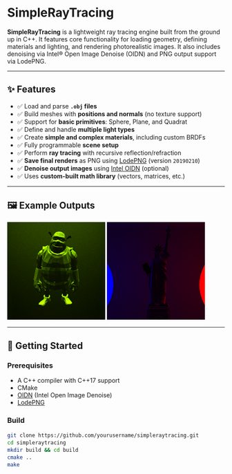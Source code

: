 # SimpleRayTracing

**SimpleRayTracing** is a lightweight ray tracing engine built from the ground up in C++. It features core functionality for loading geometry, defining materials and lighting, and rendering photorealistic images. It also includes denoising via Intel® Open Image Denoise (OIDN) and PNG output support via LodePNG.

---

## ✨ Features

- ✅ Load and parse **`.obj` files**
- ✅ Build meshes with **positions and normals** (no texture support)
- ✅ Support for **basic primitives**: Sphere, Plane, and Quadrat
- ✅ Define and handle **multiple light types**
- ✅ Create **simple and complex materials**, including custom BRDFs
- ✅ Fully programmable **scene setup**
- ✅ Perform **ray tracing** with recursive reflection/refraction
- ✅ **Save final renders** as PNG using [LodePNG](https://github.com/lvandeve/lodepng) (version `20190210`)
- ✅ **Denoise output images** using [Intel OIDN](https://www.openimagedenoise.org/) (optional)
- ✅ Uses **custom-built math library** (vectors, matrices, etc.)

---

## 🖼 Example Outputs

<p float = "left">
  <img src="SimpleRayTracing/SimpleRayTracing/Resources/Shrek_result.png" width="45%"/>
  <img src="SimpleRayTracing/SimpleRayTracing/Resources/Statue_of_Liberty_result.png" width="45%"/>
</p>

---

## 🚀 Getting Started

### Prerequisites

- A C++ compiler with C++17 support
- CMake
- [OIDN](https://github.com/OpenImageDenoise/oidn) (Intel Open Image Denoise)
- [LodePNG](https://github.com/lvandeve/lodepng)

### Build

```bash
git clone https://github.com/yourusername/simpleraytracing.git
cd simpleraytracing
mkdir build && cd build
cmake ..
make
